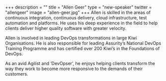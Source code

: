 +++
description = ""
title = "Allen Geer"
type = "new-speaker"
twitter = "allengeer"
image = "allen-geer.jpg"
+++
Allen is skilled in the areas of continuous integration, continuous delivery, cloud infrastructure, test automation and platforms. He uses his deep experience in the field to help clients deliver higher quality software with greater velocity. 

Allen is involved in leading DevOps transformations in large Kiwi Organisations. He is also responsible for leading Assurity’s National DevOps Training Programme and has certified over 200 Kiwi’s in the Foundations of DevOps. 

As an avid Agilist and ‘DevOpser’, he enjoys helping clients transform the way they work to become more responsive to the demands of their customers.